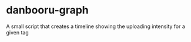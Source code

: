 # danbooru-graph
A small script that creates a timeline showing the uploading intensity for a given tag
